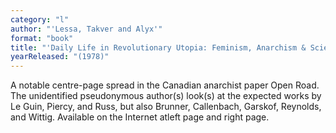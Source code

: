 ```yaml
---
category: "l"
author: "'Lessa, Takver and Alyx'"
format: "book"
title: "'Daily Life in Revolutionary Utopia: Feminism, Anarchism & Science Fiction'"
yearReleased: "(1978)"
---
```

A notable centre-page spread in the Canadian anarchist paper Open Road. The unidentified pseudonymous author(s) look(s) at the expected works by Le Guin, Piercy, and Russ, but also Brunner, Callenbach, Garskof, Reynolds, and Wittig. Available on the Internet atleft page and right page.
 